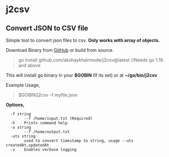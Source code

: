 
# j2csv

## Convert JSON to CSV file

Simple tool to convert json files to csv. **Only works with array of objects.**

Download Binary from [GitHub](https://github.com/akshaykhairmode/j2csv/tree/main/dist) or build from source.

> go install github.com/akshaykhairmode/j2csv@latest //Needs go 1.19. and above

This will install go binary in your **$GOBIN** (If its set) or at **~/go/bin/j2csv**

Example Usage,

> $GOBIN/j2csv -f myfile.json

**Options,**

	  -f string
            --f /home/input.txt (Required)
      -h    Prints command help
      -o string
            --f /home/output.txt
      -uts string
            used to convert timestamp to string, usage --uts createdAt,updatedAt
      -v    Enables verbose logging